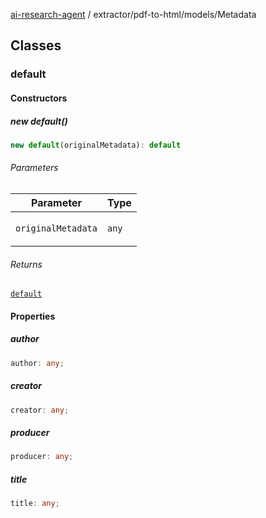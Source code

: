 [ai-research-agent](../../../index.md) / extractor/pdf-to-html/models/Metadata

## Classes

### default

#### Constructors

##### new default()

```ts
new default(originalMetadata): default
```

###### Parameters

<table>
<thead>
<tr>
<th>Parameter</th>
<th>Type</th>
</tr>
</thead>
<tbody>
<tr>
<td>

`originalMetadata`

</td>
<td>

`any`

</td>
</tr>
</tbody>
</table>

###### Returns

[`default`](Metadata.md#default)

#### Properties

##### author

```ts
author: any;
```

##### creator

```ts
creator: any;
```

##### producer

```ts
producer: any;
```

##### title

```ts
title: any;
```

